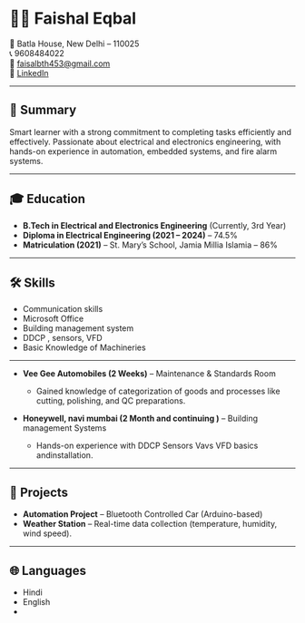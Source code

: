 # 👨‍💻 Faishal Eqbal
📍 Batla House, New Delhi – 110025  
📞 9608484022  
📧 [faisalbth453@gmail.com](mailto:faisalbth453@gmail.com)  
🔗 [LinkedIn](https://www.linkedin.com/in/faishal-eqbal-96235930a)  

---

## 🌟 Summary  
Smart learner with a strong commitment to completing tasks efficiently and effectively. Passionate about electrical and electronics engineering, with hands-on experience in automation, embedded systems, and fire alarm systems.  

---

## 🎓 Education  
- **B.Tech in Electrical and Electronics Engineering** (Currently, 3rd Year)  
- **Diploma in Electrical Engineering (2021 – 2024)** – 74.5%  
- **Matriculation (2021)** – St. Mary’s School, Jamia Millia Islamia – 86%  

---

## 🛠 Skills  
- Communication skills  
- Microsoft Office
- Building management system 
- DDCP , sensors, VFD 
- Basic Knowledge of Machineries  

---
- **Vee Gee Automobiles (2 Weeks)** – Maintenance & Standards Room  
  - Gained knowledge of categorization of goods and processes like cutting, polishing, and QC preparations. 

- **Honeywell, navi mumbai (2 Month and continuing )** – Building management Systems  
  - Hands-on experience with DDCP Sensors Vavs VFD basics andinstallation.  

---

## 🚀 Projects  
- **Automation Project** – Bluetooth Controlled Car (Arduino-based)  
- **Weather Station** – Real-time data collection (temperature, humidity, wind speed).  

---

## 🌐 Languages  
- Hindi  
- English
- 
